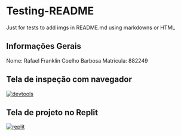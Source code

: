 # Testing-README
Just for tests to add imgs in README.md using markdowns or HTML

## Informações Gerais
Nome: Rafael Franklin Coelho Barbosa
Matricula: 882249

## Tela de inspeção com navegador

<a href="https://drive.google.com/file/d/1qQA9ytPGlMONuD4qHgXaXVdqf0dOsta8/view?usp=sharing"> <img src="https://drive.google.com/file/d/1qQA9ytPGlMONuD4qHgXaXVdqf0dOsta8/view?usp=sharing" alt="devtools"/> </a> 


## Tela de projeto no Replit

<a href="https://drive.google.com/file/d/1fsYy60Z0yEfdRhPsc7XyBJw5OCY5KWrd/view?usp=sharing"> <img src="https://drive.google.com/file/d/1fsYy60Z0yEfdRhPsc7XyBJw5OCY5KWrd/view?usp=sharing" alt="replit"/> </a> 



